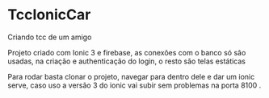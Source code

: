 # TccIonicCar
Criando tcc de um amigo

Projeto criado com Ionic 3 e firebase, as conexões com o banco só são usadas, na criação e authenticação do login, o resto são telas estáticas

Para rodar basta clonar o projeto, navegar para dentro dele e dar um ionic serve, caso uso a versão 3 do ionic vai subir sem problemas
na porta 8100 .
